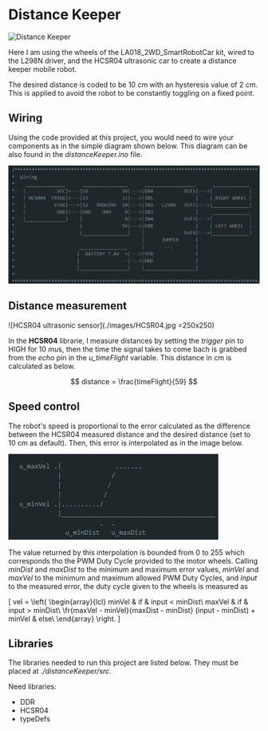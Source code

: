 # Distance Keeper

![Distance Keeper](./images/distanceKeeperVideo.gif)

Here I am using the wheels of the LA018_2WD_SmartRobotCar kit, wired to the L298N driver, and the HCSR04 ultrasonic car to create a distance keeper mobile robot.

The desired distance is coded to be 10 cm with an hysteresis value of 2 cm. This is applied to avoid the robot to be constantly toggling on a fixed point.

## Wiring

Using the code provided at this project, you would need to wire your components as in the simple diagram shown below. This diagram can be also found in the *distanceKeeper.ino* file.

![distanceKeeper wiring diagram](./images/distanceKeeperWiring.png)

## Distance measurement

![HCSR04 ultrasonic sensor](./images/HCSR04.jpg =250x250)

In the **HCSR04** librarie, I measure distances by setting the *trigger* pin to HIGH for 10 $mu$s, then the time the signal takes to come bach is grabbed from the *echo* pin in the *u_timeFlight* variable. This distance in cm is calculated as below.

$$
    distance = \frac{timeFlight}{59} 
$$

## Speed control

The robot's speed is proportional to the error calculated as the difference between the HCSR04 measured distance and the desired distance (set to 10 cm as default). Then, this error is interpolated as in the image below.

![Interpolation used for speed](./images/speedInterpolation.png)

The value returned by this interpolation is bounded from 0 to 255 which corresponds tho the PWM Duty Cycle provided to the motor wheels. Calling *minDist* and *maxDist* to the minimum and maximum error values, *minVel* and *maxVel* to the minimum and maximum allowed PWM Duty Cycles, and *input* to the measured error, the duty cycle given to the wheels is measured as

\[
    vel = \left\{ \begin{array}{lcl}
                    minVel & if & input < minDist\\
                    maxVel & if & input > minDist\\
                    \fr{maxVel - minVel}{maxDist - minDist} (input - minDist) + minVel & else\\
                \end{array} \right.
\]

## Libraries

The libraries needed to run this project are listed below. They must be placed at *./distanceKeeper/src*.

Need libraries:
- DDR
- HCSR04
- typeDefs
